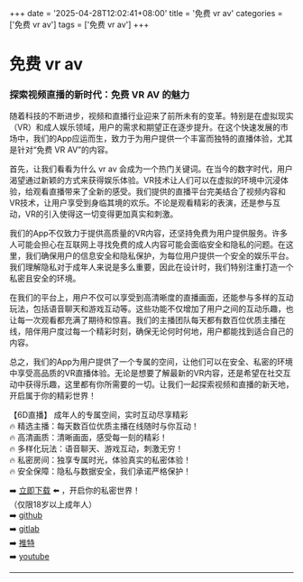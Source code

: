 +++
date = '2025-04-28T12:02:41+08:00'
title = '免费 vr av'
categories = ['免费 vr av']
tags = ['免费 vr av']
+++

# 免费 vr av

### 探索视频直播的新时代：免费 VR AV 的魅力

随着科技的不断进步，视频和直播行业迎来了前所未有的变革。特别是在虚拟现实（VR）和成人娱乐领域，用户的需求和期望正在逐步提升。在这个快速发展的市场中，我们的App应运而生，致力于为用户提供一个丰富而独特的直播体验，尤其是针对“免费 VR AV”的内容。

首先，让我们看看为什么 vr av 会成为一个热门关键词。在当今的数字时代，用户渴望通过新颖的方式来获得娱乐体验。VR技术让人们可以在虚拟的环境中沉浸体验，给观看直播带来了全新的感受。我们提供的直播平台完美结合了视频内容和VR技术，让用户享受到身临其境的欢乐。不论是观看精彩的表演，还是参与互动，VR的引入使得这一切变得更加真实和刺激。

我们的App不仅致力于提供高质量的VR内容，还坚持免费为用户提供服务。许多人可能会担心在互联网上寻找免费的成人内容可能会面临安全和隐私的问题。在这里，我们确保用户的信息安全和隐私保护，为每位用户提供一个安全的娱乐平台。我们理解隐私对于成年人来说是多么重要，因此在设计时，我们特别注重打造一个私密且安全的环境。

在我们的平台上，用户不仅可以享受到高清晰度的直播画面，还能参与多样的互动玩法，包括语音聊天和游戏互动等。这些功能不仅增加了用户之间的互动乐趣，也让每一次观看都充满了期待和惊喜。我们的主播团队每天都有数百位优质主播在线，陪伴用户度过每一个精彩时刻，确保无论何时何地，用户都能找到适合自己的内容。

总之，我们的App为用户提供了一个专属的空间，让他们可以在安全、私密的环境中享受高品质的VR直播体验。无论是想要了解最新的VR内容，还是希望在社交互动中获得乐趣，这里都有你所需要的一切。让我们一起探索视频和直播的新天地，开启属于你的精彩世界！

【6D直播】
成年人的专属空间，实时互动尽享精彩  
🔥 精选主播：每天数百位优质主播在线随时与你互动！  
🔥 高清画质：清晰画面，感受每一刻的精彩！  
🔥 多样化玩法：语音聊天、游戏互动，刺激无穷！  
🔥 私密房间：独享专属时光，体验真实的私密体验！  
🔥 安全保障：隐私与数据安全，我们承诺严格保护！  

➡️ [立即下载](https://down123.s3.ap-east-1.amazonaws.com/down/down.html?channelCode=blog) ⬅️ ，开启你的私密世界！  
（仅限18岁以上成年人）  
➡️ [github](https://aldult-live.github.io/)  
➡️ [gitlab](https://seo-09598d.gitlab.io/)  
➡️ [推特](https://x.com/wegame33)  
➡️ [youtube](https://www.youtube.com/@6Dlive)  

---
